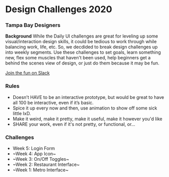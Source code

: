 # Design Challenges 2020
### Tampa Bay Designers

**Background**
While the Daily UI challenges are great for leveling up some visual/interaction design skills, it could be tedious to work through while balancing work, life, etc. So, we decdided to break design challenges up into weekly segments. Use these challenges to set goals, learn something new, flex some muscles that haven't been used, help beginners get a behind the scenes view of design, or just do them because it may be fun.

[Join the fun on Slack](https://join.slack.com/t/tampabaydesigners/shared_invite/enQtNjkxOTYxMjM2ODU1LWQzNWYyZDhmZWRkNjBlYTdkZGZmMjZiZTU4NTMzMDkxYTFkNmU0ZjEzZjgyYjRkOWQ1YmEzYWIxNjIyMGU5ODU)

### Rules
- Doesn’t HAVE to be an interactive prototype, but would be great to have all 100 be interactive, even if it’s basic.
- Spice it up every now and then, use animation to show off some sick little IxD.
- Make it weird, make it pretty, make it useful, make it however you'd like
- SHARE your work, even if it's not pretty, or functional, or...

### Challenges
- Week 5: Login Form
- ~Week 4: App Icon~
- ~Week 3: On/Off Toggles~
- ~Week 2: Restaurant Interface~
- ~Week 1: Metro Interface~
